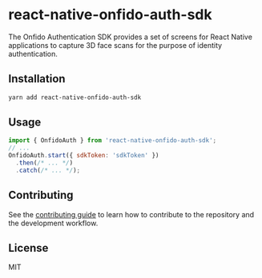 # react-native-onfido-auth-sdk

The Onfido Authentication SDK provides a set of screens for React Native applications to capture 3D face scans for the purpose of identity authentication.

## Installation

```sh
yarn add react-native-onfido-auth-sdk
```

## Usage

```js
import { OnfidoAuth } from 'react-native-onfido-auth-sdk';
// ...
OnfidoAuth.start({ sdkToken: 'sdkToken' })
  .then(/* ... */)
  .catch(/* ... */);
```

## Contributing

See the [contributing guide](CONTRIBUTING.md) to learn how to contribute to the repository and the development workflow.

## License

MIT
